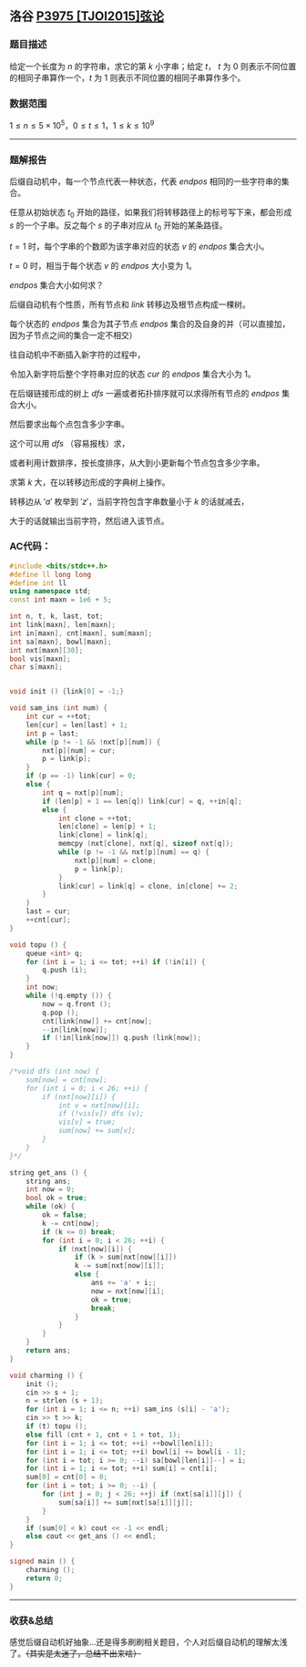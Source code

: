 ## 洛谷 [P3975 [TJOI2015]弦论](https://www.luogu.com.cn/problem/P3975)

### 题目描述

给定一个长度为 $n$ 的字符串，求它的第 $k$ 小字串；给定 $t$， $t$ 为 $0$ 则表示不同位置的相同子串算作一个，$t$ 为 $1$ 则表示不同位置的相同子串算作多个。

### 数据范围

 $1≤ n ≤5×10^5，0\leq t \leq 1，1\leq k \leq 10^{9}$

-----

### 题解报告

后缀自动机中，每一个节点代表一种状态，代表 $endpos$ 相同的一些字符串的集合。

任意从初始状态 $t_0$ 开始的路径，如果我们将转移路径上的标号写下来，都会形成 $s$ 的一个子串。反之每个 $s$ 的子串对应从 $t_0$ 开始的某条路径。 

$t = 1$ 时，每个字串的个数即为该字串对应的状态 $v$ 的 $endpos$ 集合大小。

$t = 0$ 时，相当于每个状态 $v$ 的 $endpos$ 大小变为 $1$。

$endpos$ 集合大小如何求？

后缀自动机有个性质，所有节点和 $link$ 转移边及根节点构成一棵树。

每个状态的 $endpos$ 集合为其子节点 $endpos$ 集合的及自身的并（可以直接加，因为子节点之间的集合一定不相交）

往自动机中不断插入新字符的过程中，

令加入新字符后整个字符串对应的状态 $cur$ 的 $endpos$ 集合大小为 $1$。

在后缀链接形成的树上 $dfs$ 一遍或者拓扑排序就可以求得所有节点的 $endpos$ 集合大小。

然后要求出每个点包含多少字串。

这个可以用 $dfs$ （容易报栈）求，

或者利用计数排序，按长度排序，从大到小更新每个节点包含多少字串。

求第 $k$ 大，在以转移边形成的字典树上操作。

转移边从 $'a'$ 枚举到 $'z'$，当前字符包含字串数量小于 $k$ 的话就减去，

大于的话就输出当前字符，然后进入该节点。

### AC代码：

```cpp
#include <bits/stdc++.h>
#define ll long long
#define int ll
using namespace std;
const int maxn = 1e6 + 5;

int n, t, k, last, tot;
int link[maxn], len[maxn];
int in[maxn], cnt[maxn], sum[maxn];
int sa[maxn], bowl[maxn];
int nxt[maxn][30];
bool vis[maxn];
char s[maxn];


void init () {link[0] = -1;}

void sam_ins (int num) {
	int cur = ++tot;
	len[cur] = len[last] + 1;
	int p = last;
	while (p != -1 && !nxt[p][num]) {
		nxt[p][num] = cur;
		p = link[p];
	}
	if (p == -1) link[cur] = 0;
	else {
		int q = nxt[p][num];
		if (len[p] + 1 == len[q]) link[cur] = q, ++in[q];
		else {
			int clone = ++tot;
			len[clone] = len[p] + 1;
			link[clone] = link[q];
			memcpy (nxt[clone], nxt[q], sizeof nxt[q]);
			while (p != -1 && nxt[p][num] == q) {
				nxt[p][num] = clone;
				p = link[p];
			}
			link[cur] = link[q] = clone, in[clone] += 2;
		}
	}
	last = cur;
	++cnt[cur];
}

void topu () {
	queue <int> q;
	for (int i = 1; i <= tot; ++i) if (!in[i]) {
		q.push (i);
	}
	int now;
	while (!q.empty ()) {
		now = q.front ();
		q.pop ();
		cnt[link[now]] += cnt[now];
		--in[link[now]];
		if (!in[link[now]]) q.push (link[now]);
	}
}

/*void dfs (int now) {
	sum[now] = cnt[now];
	for (int i = 0; i < 26; ++i) {
		if (nxt[now][i]) {
			int v = nxt[now][i];
			if (!vis[v]) dfs (v);
			vis[v] = true;
			sum[now] += sum[v];
		}
	}
}*/

string get_ans () {
	string ans;
	int now = 0;
	bool ok = true;
	while (ok) {
		ok = false;
		k -= cnt[now];
		if (k <= 0) break;
		for (int i = 0; i < 26; ++i) {
			if (nxt[now][i]) {
				if (k > sum[nxt[now][i]])
				k -= sum[nxt[now][i]];
				else {
					ans += 'a' + i;;
					now = nxt[now][i];
					ok = true;
					break;
				}
			}
		}
	}
	return ans;
}

void charming () {
	init ();
	cin >> s + 1;
	n = strlen (s + 1);
	for (int i = 1; i <= n; ++i) sam_ins (s[i] - 'a');
	cin >> t >> k;
	if (t) topu ();
	else fill (cnt + 1, cnt + 1 + tot, 1);
	for (int i = 1; i <= tot; ++i) ++bowl[len[i]];
	for (int i = 1; i <= tot; ++i) bowl[i] += bowl[i - 1];
	for (int i = tot; i >= 0; --i) sa[bowl[len[i]]--] = i;
	for (int i = 1; i <= tot; ++i) sum[i] = cnt[i];
	sum[0] = cnt[0] = 0;
	for (int i = tot; i >= 0; --i) {
		for (int j = 0; j < 26; ++j) if (nxt[sa[i]][j]) {
			sum[sa[i]] += sum[nxt[sa[i]][j]];
		}
	}
	if (sum[0] < k) cout << -1 << endl;
	else cout << get_ans () << endl;
}

signed main () {
	charming ();
	return 0;
}
```

-----

### 收获&总结

感觉后缀自动机好抽象...还是得多刷刷相关题目，个人对后缀自动机的理解太浅了。~~（其实是太迷了，总结不出来啥）~~